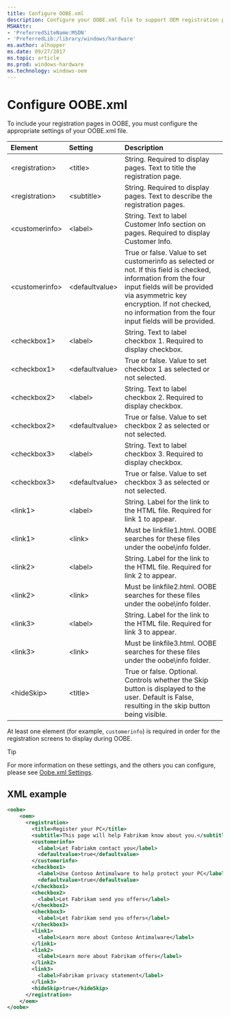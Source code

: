 ```yaml
---
title: Configure OOBE.xml
description: Configure your OOBE.xml file to support OEM registration pages
MSHAttr:
- 'PreferredSiteName:MSDN'
- 'PreferredLib:/library/windows/hardware'
ms.author: alhopper
ms.date: 09/27/2017
ms.topic: article
ms.prod: windows-hardware
ms.technology: windows-oem
---
```


# Configure OOBE.xml

To include your registration pages in OOBE, you must configure the appropriate settings of your OOBE.xml file.

| Element             | Setting             | Description                                                                               |
|:--------------------------|:--------------------------|:------------------------------------------------------------------------------|
| \<registration>     | \<title>            | String. Required to display pages. Text to title the registration page.                   |
| \<registration>     | \<subtitle>         | String. Required to display pages. Text to describe the registration pages.               |
| \<customerinfo>     | \<label>            | String. Text to label Customer Info section on pages. Required to display Customer Info.  |
| \<customerinfo>     | \<defaultvalue>     | True or false. Value to set customerinfo as selected or not. If this field is checked, information from the four input fields will be provided via asymmetric key encryption. If not checked, no information from the four input fields will be provided.                     |
| \<checkbox1>        | \<label>            | String. Text to label checkbox 1. Required to display checkbox.                           |
| \<checkbox1>        | \<defaultvalue>     | True or false. Value to set checkbox 1 as selected or not selected.                       |
| \<checkbox2>        | \<label>            | String. Text to label checkbox 2. Required to display checkbox.                           |
| \<checkbox2>        | \<defaultvalue>     | True or false. Value to set checkbox 2 as selected or not selected.                       |
| \<checkbox3>        | \<label>            | String. Text to label checkbox 3. Required to display checkbox.                           |
| \<checkbox3>        | \<defaultvalue>     | True or false. Value to set checkbox 3 as selected or not selected.                       |
| \<link1>            | \<label>            | String. Label for the link to the HTML file. Required for link 1 to appear.               |
| \<link1>            | \<link>             | Must be linkfile1.html. OOBE searches for these files under the oobe\info folder.         |
| \<link2>            | \<label>            | String. Label for the link to the HTML file. Required for link 2 to appear.               |
| \<link2>            | \<link>             | Must be linkfile2.html. OOBE searches for these files under the oobe\info folder.         |
| \<link3>            | \<label>            | String. Label for the link to the HTML file. Required for link 3 to appear.               |
| \<link3>            | \<link>             | Must be linkfile3.html. OOBE searches for these files under the oobe\info folder.         |
| \<hideSkip>         | \<title>            | True or false. Optional. Controls whether the Skip button is displayed to the user. Default is False, resulting in the skip button being visible.                                                                                                                                |

At least one element (for example, `customerinfo`) is required in order for the registration screens to display during OOBE.

> [!Tip]
> For more information on these settings, and the others you can configure, please see [Oobe.xml Settings](https://docs.microsoft.com/en-us/windows-hardware/manufacture/desktop/oobexml-settings).

## XML example

```xml
<oobe>
    <oem>
      <registration>
        <title>Register your PC</title>
        <subtitle>This page will help Fabrikam know about you.</subtitle>
        <customerinfo>
          <label>Let Fabriakm contact you</label>
          <defaultvalue>true</defaultvalue>
        </customerinfo>
        <checkbox1>
          <label>Use Contoso Antimalware to help protect your PC</label>
          <defaultvalue>true</defaultvalue>
        </checkbox1>
        <checkbox2>
          <label>Let Fabrikam send you offers</label>
        </checkbox2>
        <checkbox3>
          <label>Let Fabrikam send you offers</label>
        </checkbox3>
        <link1>
          <label>Learn more about Contoso Antimalware</label>
        </link1>
        <link2>
          <label>Learn more about Fabrikam offers</label>
        </link2>
        <link3>
          <label>Fabrikam privacy statement</label>
        </link3>
        <hideSkip>true</hideSkip>
      </registration>
    </oem>
</oobe>
```